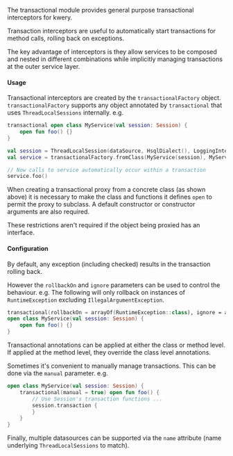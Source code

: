 The transactional module provides general purpose transactional interceptors for kwery.

Transaction interceptors are useful to automatically start transactions for method calls,
rolling back on exceptions.

The key advantage of interceptors is they allow services to be composed and nested in
different combinations while implicitly managing transactions at the outer service layer.
 
#### Usage

Transactional interceptors are created by the `transactionalFactory` object. 
`transactionalFactory` supports any object annotated by `transactional` that uses
`ThreadLocalSessions` internally. e.g.

```kotlin
transactional open class MyService(val session: Session) {
    open fun foo() {}
}

val session = ThreadLocalSession(dataSource, HsqlDialect(), LoggingInterceptor())
val service = transactionalFactory.fromClass(MyService(session), MyService::session)

// Now calls to service automatically occur within a transaction
service.foo()
```

When creating a transactional proxy from a concrete class (as shown above) it is necessary
to make the class and functions it defines `open` to permit the proxy to subclass. A default
constructor or constructor arguments are also required.

These restrictions aren't required if the object being proxied has an interface.

#### Configuration

By default, any exception (including checked) results in the transaction rolling back.

However the `rollbackOn` and `ignore` parameters can be used to control the behaviour.
e.g. The following will only rollback on instances of `RuntimeException` excluding `IllegalArgumentException`.

```kotlin
transactional(rollbackOn = arrayOf(RuntimeException::class), ignore = arrayOf(IllegalArgumentException::class)) 
open class MyService(val session: Session) {
    open fun foo() {}
}
```

Transactional annotations can be applied at either the class or method level. If applied at the method
level, they override the class level annotations.

Sometimes it's convenient to manually manage transactions. This can be done via the `manual` parameter. e.g.  
 
```kotlin
open class MyService(val session: Session) {
    transactional(manual = true) open fun foo() {
        // Use Session's transaction functions ...
        session.transaction {
        }
    }
}
```

Finally, multiple datasources can be supported via the `name` attribute (name underlying `ThreadLocalSessions` to match).